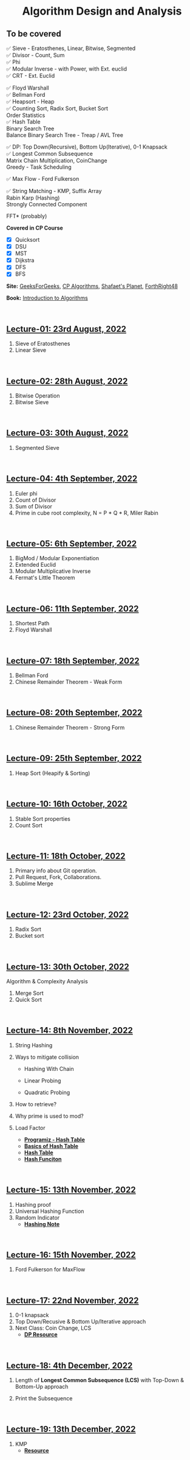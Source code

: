 <h1 align="center"> Algorithm Design and Analysis </h1>

<h2>To be covered</h2>

:white_check_mark: Sieve - Eratosthenes, Linear, Bitwise, Segmented<br>
:white_check_mark: Divisor - Count, Sum<br>
:white_check_mark: Phi<br>
:white_check_mark: Modular Inverse - with Power, with Ext. euclid<br>
:white_check_mark: CRT - Ext. Euclid

:white_check_mark: Floyd Warshall<br>
:white_check_mark: Bellman Ford<br>
:white_check_mark: Heapsort - Heap<br>
:white_check_mark: Counting Sort, Radix Sort, Bucket Sort<br>
Order Statistics<br>
:white_check_mark: Hash Table<br>
Binary Search Tree<br>
Balance Binary Search Tree - Treap / AVL Tree

:white_check_mark: DP: Top Down(Recursive), Bottom Up(Iterative), 0-1 Knapsack<br>
:white_check_mark: Longest Common Subsequence<br>
Matrix Chain Multiplication, CoinChange<br>
Greedy - Task Scheduling<br>

:white_check_mark: Max Flow - Ford Fulkerson

:white_check_mark: String Matching - KMP, Suffix Array<br>
Rabin Karp (Hashing)<br>
Strongly Connected Component

FFT* (probably)

**Covered in CP Course**<br>
- [x] Quicksort
- [x] DSU
- [x] MST
- [x] Dijkstra
- [x] DFS 
- [x] BFS

**Site:** [GeeksForGeeks](https://www.geeksforgeeks.org/), [CP Algorithms](https://cp-algorithms.com/), [Shafaet's Planet](https://www.shafaetsplanet.com/), [ForthRight48](https://forthright48.com/)

**Book:** [Introduction to Algorithms](Books/Introduction_to_Algorithms_3E.pdf)

<br><h2><u>Lecture-01: 23rd August, 2022</u></h2>

1. Sieve of Eratosthenes
2. Linear Sieve

<br><h2><u>Lecture-02: 28th August, 2022</u></h2>

1. Bitwise Operation
2. Bitwise Sieve


<br><h2><u>Lecture-03: 30th August, 2022</u></h2>

1. Segmented Sieve

<br><h2><u>Lecture-04: 4th September, 2022</u></h2>

1. Euler phi
1. Count of Divisor
2. Sum of Divisor
3. Prime in cube root complexity, N = P * Q * R, Miler Rabin

<br><h2><u>Lecture-05: 6th September, 2022</u></h2>

1. BigMod / Modular Exponentiation
2. Extended Euclid
3. Modular Multiplicative Inverse
4. Fermat's Little Theorem


<br><h2><u>Lecture-06: 11th September, 2022</u></h2>

1. Shortest Path 
2. Floyd Warshall

<br><h2><u>Lecture-07: 18th September, 2022</u></h2>

1. Bellman Ford
2. Chinese Remainder Theorem - Weak Form

<br><h2><u>Lecture-08: 20th September, 2022</u></h2>

1. Chinese Remainder Theorem - Strong Form

<br><h2><u>Lecture-09: 25th September, 2022</u></h2>

1. Heap Sort (Heapify & Sorting)

<br><h2><u>Lecture-10: 16th October, 2022</u></h2>

1. Stable Sort properties
2. Count Sort


<br><h2><u>Lecture-11: 18th October, 2022</u></h2>

1. Primary info about Git operation.
2. Pull Request, Fork, Collaborations.
3. Sublime Merge

<br><h2><u>Lecture-12: 23rd October, 2022</u></h2>

1. Radix Sort
2. Bucket sort

<br><h2><u>Lecture-13: 30th October, 2022</u></h2>

Algorithm & Complexity Analysis

1. Merge Sort 
2. Quick Sort

<br><h2><u>Lecture-14: 8th November, 2022</u></h2>

1. String Hashing
2. Ways to mitigate collision
    - Hashing With Chain
    - Linear Probing

    - Quadratic Probing

3. How to retrieve?
4. Why prime is used to mod?
5. Load Factor

    - [**Programiz - Hash Table**](https://www.programiz.com/dsa/hash-table)
    - [**Basics of Hash Table**](https://www.hackerearth.com/practice/data-structures/hash-tables/basics-of-hash-tables/tutorial/)
    - [**Hash Table**](https://datastructures.maximal.io/hash-tables/)
    - [**Hash Funciton**](https://medium.com/basecs/hashing-out-hash-functions-ea5dd8beb4dd)



<br><h2><u>Lecture-15: 13th November, 2022</u></h2>

1. Hashing proof
2. Universal Hashing Function
3. Random Indicator
    - [**Hashing Note**](Resource/Hashing_Note.pdf)

<br><h2><u>Lecture-16: 15th November, 2022</u></h2>

1. Ford Fulkerson for MaxFlow

<br><h2><u>Lecture-17: 22nd November, 2022</u></h2>

1. 0-1 knapsack
2. Top Down/Recusive & Bottom Up/Iterative approach
3. Next Class: Coin Change, LCS
    - [**DP Resource**](https://takeuforward.org/dynamic-programming/striver-dp-series-dynamic-programming-problems/)

<br><h2><u>Lecture-18: 4th December, 2022</u></h2>

1. Length of **Longest Common Subsequence (LCS)** with Top-Down & Bottom-Up approach

2. Print the Subsequence

<br><h2><u>Lecture-19: 13th December, 2022</u></h2>

1. KMP
    - [**Resource**](https://www.scaler.com/topics/data-structures/kmp-algorithm/)
